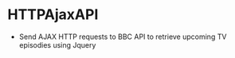 HTTPAjaxAPI
===========
- Send AJAX HTTP requests to BBC API to retrieve upcoming TV episodies using Jquery
